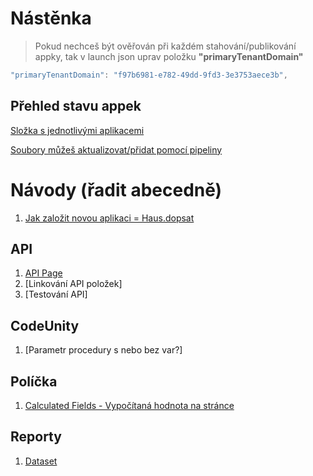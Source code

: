# Nástěnka <br>
> Pokud nechceš být ověřován při každém stahování/publikování appky, tak v launch json uprav položku **"primaryTenantDomain"**
``` csharp
"primaryTenantDomain": "f97b6981-e782-49dd-9fd3-3e3753aece3b",
```

## Přehled stavu appek
[Složka s jednotlivými aplikacemi](https://navertica.visualstudio.com/BusinessCentral/_wiki/wikis/BusinessCentral.wiki?pagePath=/Compatibility&wikiVersion=GBwikiMaster)

[Soubory můžeš aktualizovat/přidat pomocí pipeliny](https://navertica.visualstudio.com/BusinessCentral/_build?definitionId=1914&_a=summary)


# Návody (řadit abecedně)
1. [Jak založit novou aplikaci = Haus.dopsat](New%20App/Zalozeni%20nove%20appky.md)
   
## API
1. [API Page](API/API%20page.md)
2. [Linkování API položek]
3. [Testování API]

## CodeUnity
1. [Parametr procedury s nebo bez var?]

## Políčka
1. [Calculated Fields - Vypočítaná hodnota na stránce](Fields/Vypocitana%20hodnota%20na%20page.md)

## Reporty
1. [Dataset](Reports/Dataset.md)
   
